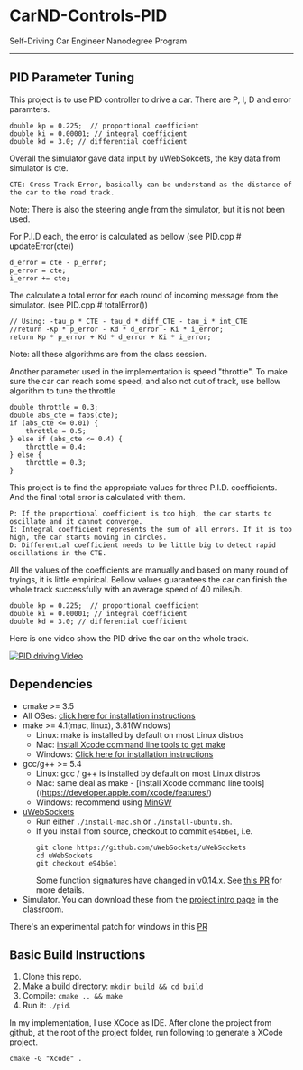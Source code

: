# CarND-Controls-PID
Self-Driving Car Engineer Nanodegree Program

---

## PID Parameter Tuning

This project is to use PID controller to drive a car. There are P, I, D and error paramters.

    double kp = 0.225;  // proportional coefficient
    double ki = 0.00001; // integral coefficient
    double kd = 3.0; // differential coefficient

Overall the simulator gave data input by uWebSokcets, the key data from simulator is cte.

    CTE: Cross Track Error, basically can be understand as the distance of the car to the road track.

Note: There is also the steering angle from the simulator, but it is not been used.

For P.I.D each, the error is calculated as bellow (see PID.cpp # updateError(cte))

    d_error = cte - p_error;
    p_error = cte;
    i_error += cte;

The calculate a total error for each round of incoming message from the simulator. (see PID.cpp # totalError())

    // Using: -tau_p * CTE - tau_d * diff_CTE - tau_i * int_CTE
    //return -Kp * p_error - Kd * d_error - Ki * i_error;
    return Kp * p_error + Kd * d_error + Ki * i_error;

Note: all these algorithms are from the class session.

Another parameter used in the implementation is speed "throttle". To make sure the car can reach some speed, and also not out of track, use bellow algorithm to tune the throttle

    double throttle = 0.3;
    double abs_cte = fabs(cte);
    if (abs_cte <= 0.01) {
        throttle = 0.5;
    } else if (abs_cte <= 0.4) {
        throttle = 0.4;
    } else {
        throttle = 0.3;
    }

This project is to find the appropriate values for three P.I.D. coefficients. And the final total error is calculated with them.

    P: If the proportional coefficient is too high, the car starts to oscillate and it cannot converge.
    I: Integral coefficient represents the sum of all errors. If it is too high, the car starts moving in circles.
    D: Differential coefficient needs to be little big to detect rapid oscillations in the CTE.

All the values of the coefficients are manually and based on many round of tryings, it is little empirical. Bellow values guarantees the car can finish the whole track successfully with an average speed of 40 miles/h.

    double kp = 0.225;  // proportional coefficient
    double ki = 0.00001; // integral coefficient
    double kd = 3.0; // differential coefficient

Here is one video show the PID drive the car on the whole track.

[![PID driving Video](https://img.youtube.com/vi/IN6Oo_bYUoY/0.jpg)](https://www.youtube.com/watch?v=IN6Oo_bYUoY)

## Dependencies

* cmake >= 3.5
 * All OSes: [click here for installation instructions](https://cmake.org/install/)
* make >= 4.1(mac, linux), 3.81(Windows)
  * Linux: make is installed by default on most Linux distros
  * Mac: [install Xcode command line tools to get make](https://developer.apple.com/xcode/features/)
  * Windows: [Click here for installation instructions](http://gnuwin32.sourceforge.net/packages/make.htm)
* gcc/g++ >= 5.4
  * Linux: gcc / g++ is installed by default on most Linux distros
  * Mac: same deal as make - [install Xcode command line tools]((https://developer.apple.com/xcode/features/)
  * Windows: recommend using [MinGW](http://www.mingw.org/)
* [uWebSockets](https://github.com/uWebSockets/uWebSockets)
  * Run either `./install-mac.sh` or `./install-ubuntu.sh`.
  * If you install from source, checkout to commit `e94b6e1`, i.e.
    ```
    git clone https://github.com/uWebSockets/uWebSockets
    cd uWebSockets
    git checkout e94b6e1
    ```
    Some function signatures have changed in v0.14.x. See [this PR](https://github.com/udacity/CarND-MPC-Project/pull/3) for more details.
* Simulator. You can download these from the [project intro page](https://github.com/udacity/self-driving-car-sim/releases) in the classroom.

There's an experimental patch for windows in this [PR](https://github.com/udacity/CarND-PID-Control-Project/pull/3)

## Basic Build Instructions

1. Clone this repo.
2. Make a build directory: `mkdir build && cd build`
3. Compile: `cmake .. && make`
4. Run it: `./pid`.

In my implementation, I use XCode as IDE. After clone the project from github, at the root of the project folder, run following to generate a XCode project.

    cmake -G "Xcode" .
